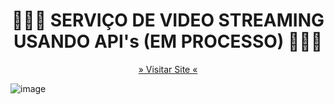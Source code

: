 <h1 align="center">👨🏾‍💻 SERVIÇO DE VIDEO STREAMING USANDO API's (EM PROCESSO)  👨🏾‍💻</h1>

<p align="center">
 <a href='https://risxard.github.io/BD-Screens/'>» Visitar Site «</a>

</p>


![image](https://user-images.githubusercontent.com/88140056/167028450-91574113-83a5-44e9-8755-d96a1d2dc1f5.png)




<p align="center">
